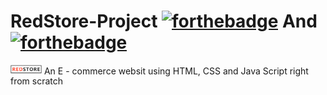 # RedStore-Project  [![forthebadge](https://forthebadge.com/images/badges/uses-html.svg)](https://forthebadge.com) And [![forthebadge](https://forthebadge.com/images/badges/uses-css.svg)](https://forthebadge.com)
<img src="images/logo2.png" width="50" >
An E - commerce websit using HTML, CSS and Java Script right from scratch
